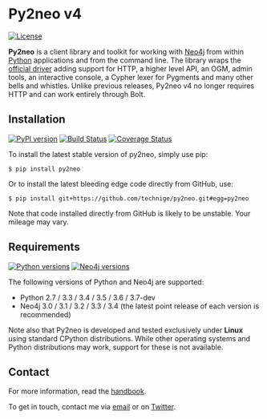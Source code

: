 Py2neo v4
=========
[![License](https://img.shields.io/github/license/technige/py2neo.svg)](https://www.apache.org/licenses/LICENSE-2.0)

**Py2neo** is a client library and toolkit for working with [Neo4j](https://neo4j.com/) from within [Python](https://www.python.org/) applications and from the command line.
The library wraps the [official driver](https://github.com/neo4j/neo4j-python-driver) adding support for HTTP, a higher level API, an OGM, admin tools, an interactive console, a Cypher lexer for Pygments and many other bells and whistles. 
Unlike previous releases, Py2neo v4 no longer requires HTTP and can work entirely through Bolt.


Installation
------------
[![PyPI version](https://img.shields.io/pypi/v/py2neo.svg)](https://pypi.python.org/pypi/py2neo)
[![Build Status](https://img.shields.io/travis/technige/py2neo/v4.svg)](https://travis-ci.org/technige/py2neo)
[![Coverage Status](https://img.shields.io/coveralls/github/technige/py2neo/v4.svg)](https://coveralls.io/github/technige/py2neo?branch=v4)

To install the latest stable version of py2neo, simply use pip:

```
$ pip install py2neo
```

Or to install the latest bleeding edge code directly from GitHub, use:

```
$ pip install git+https://github.com/technige/py2neo.git#egg=py2neo
```

Note that code installed directly from GitHub is likely to be unstable.
Your mileage may vary.


Requirements
------------
[![Python versions](https://img.shields.io/pypi/pyversions/py2neo.svg)](https://www.python.org/)
[![Neo4j versions](https://img.shields.io/badge/neo4j-3.0%2C%203.1%2C%203.2%2C%203.3%2C%203.4-blue.svg)](https://neo4j.com/)

The following versions of Python and Neo4j are supported:

- Python 2.7 / 3.3 / 3.4 / 3.5 / 3.6 / 3.7-dev
- Neo4j 3.0 / 3.1 / 3.2 / 3.3 / 3.4 (the latest point release of each version is recommended)

Note also that Py2neo is developed and tested exclusively under **Linux** using standard CPython distributions.
While other operating systems and Python distributions may work, support for these is not available.


Contact
-------

For more information, read the [handbook](http://py2neo.org/v4).

To get in touch, contact me via [email](mailto:py2neo@nige.tech) or on [Twitter](https://twitter.com/technige).
